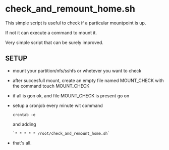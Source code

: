 # check_and_remount_home.sh

This simple script is useful to check if a particular mountpoint is up.

If not it can execute a command to mount it.

Very simple script that can be surely improved.

## SETUP ##

- mount your partition/nfs/sshfs or whetever you want to check
- after succesfull mount, create an empty file named MOUNT_CHECK with the command
touch MOUNT_CHECK
- if all is gon ok, and file MOUNT_CHECK is present go on
- setup a cronjob every minute wit command

     `crontab -e`

     and adding 

      `* * * * * /root/check_and_remount_home.sh`

- that's all.
